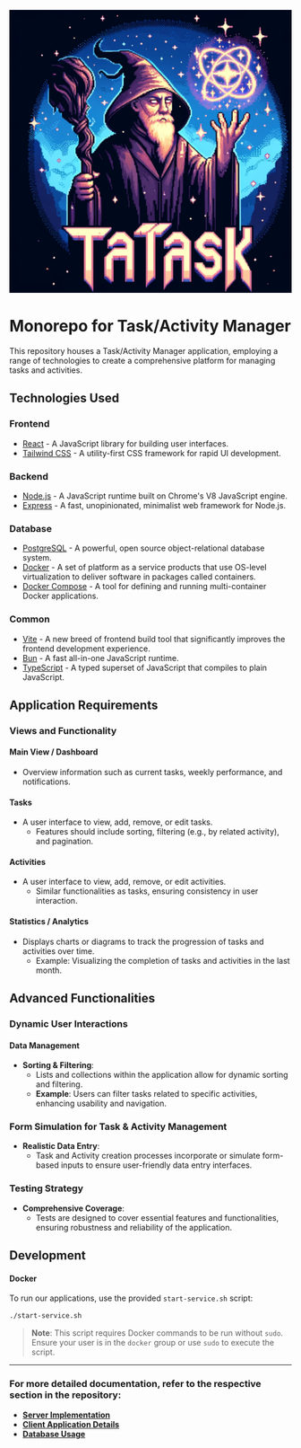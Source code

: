 <p align="center">
  <img src="./wizardTATASK.png" alt="Wizard" width="600"/>
</p>

# Monorepo for Task/Activity Manager

This repository houses a Task/Activity Manager application, employing a range of technologies to create a comprehensive platform for managing tasks and activities.

## Technologies Used

### Frontend

- [React](https://reactjs.org/) - A JavaScript library for building user interfaces.
- [Tailwind CSS](https://tailwindcss.com/) - A utility-first CSS framework for rapid UI development.

### Backend

- [Node.js](https://nodejs.org/) - A JavaScript runtime built on Chrome's V8 JavaScript engine.
- [Express](https://expressjs.com/) - A fast, unopinionated, minimalist web framework for Node.js.

### Database

- [PostgreSQL](https://www.postgresql.org/) - A powerful, open source object-relational database system.
- [Docker](https://www.docker.com/) - A set of platform as a service products that use OS-level virtualization to deliver software in packages called containers.
- [Docker Compose](https://docs.docker.com/compose/) - A tool for defining and running multi-container Docker applications.

### Common

- [Vite](https://vitejs.dev/) - A new breed of frontend build tool that significantly improves the frontend development experience.
- [Bun](https://bun.sh/) - A fast all-in-one JavaScript runtime.
- [TypeScript](https://www.typescriptlang.org/) - A typed superset of JavaScript that compiles to plain JavaScript.

## Application Requirements

### Views and Functionality

#### **Main View / Dashboard**

- Overview information such as current tasks, weekly performance, and notifications.

#### **Tasks**

- A user interface to view, add, remove, or edit tasks.
  - Features should include sorting, filtering (e.g., by related activity), and pagination.

#### **Activities**

- A user interface to view, add, remove, or edit activities.
  - Similar functionalities as tasks, ensuring consistency in user interaction.

#### **Statistics / Analytics**

- Displays charts or diagrams to track the progression of tasks and activities over time.
  - Example: Visualizing the completion of tasks and activities in the last month.

## Advanced Functionalities

### Dynamic User Interactions

#### **Data Management**

- **Sorting & Filtering**:
  - Lists and collections within the application allow for dynamic sorting and filtering.
  - **Example**: Users can filter tasks related to specific activities, enhancing usability and navigation.

### Form Simulation for Task & Activity Management

- **Realistic Data Entry**:
  - Task and Activity creation processes incorporate or simulate form-based inputs to ensure user-friendly data entry interfaces.

### Testing Strategy

- **Comprehensive Coverage**:
  - Tests are designed to cover essential features and functionalities, ensuring robustness and reliability of the application.

## Development

#### Docker

To run our applications, use the provided `start-service.sh` script:

```bash
./start-service.sh
```

> **Note**: This script requires Docker commands to be run without `sudo`. Ensure your user is in the `docker` group or use `sudo` to execute the script.

---

### For more detailed documentation, refer to the respective section in the repository:

- **[Server Implementation](docs/server/server-usage.md)**
- **[Client Application Details](docs/client/application-usage.md)**
- **[Database Usage](docs/database/database-usage.md)**
